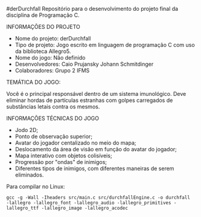 #derDurchfall
Repositório para o desenvolvimento do projeto final da disciplina de Programação C.

INFORMAÇÕES DO PROJETO
-	Nome do projeto: derDurchfall 
-	Tipo de projeto: Jogo escrito em linguagem de programação C com uso da biblioteca Allegro5.
-	Nome do jogo: Não definido
-	Desenvolvedores: Caio Prujansky Johann Schmitdinger
-	Colaboradores: Grupo 2 IFMS

TEMÁTICA DO JOGO:

Você é o principal responsável dentro de um sistema imunológico. Deve eliminar hordas de partículas estranhas com golpes carregados de substâncias letais contra os mesmos.

INFORMAÇÕES TÉCNICAS DO JOGO
-	Jodo 2D;
-	Ponto de observação superior;
-	Avatar do jogador centalizado no meio do mapa;
-	Deslocamento da área de visão em função do avatar do jogador;
-	Mapa interativo com objetos colisíveis;
-	Progressão por "ondas" de inimigos;
-	Diferentes tipos de inimigos, com diferentes maneiras de serem eliminados.

Para compilar no Linux:
```
gcc -g -Wall -Iheaders src/main.c src/durchfallEngine.c -o durchfall  -lallegro -lallegro_font -lallegro_audio -lallegro_primitives -lallegro_ttf -lallegro_image -lallegro_acodec
```


